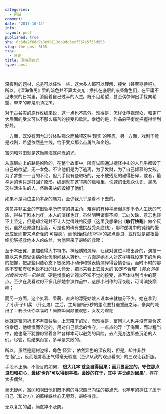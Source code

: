 ```yaml
---
categories:
  - 闲话
comment: 
date: '2017-10-16'
info: 
layout: post
published: true
sha: 6c6de2f6dd7e8e99113db9dc3ecf357e5f35d953
slug: the-post-5165
tags:
  - 日剧
title: 深海里的光
type: post

---
```

深夜剧的题材，总是可以任性一些，这大多人都可以理解、接受（甚至期待吧）。所以，《深海鱼男》里的暗色并不算太突兀：挣扎在底层的废柴角色们，在平庸不见未来的日常里，消磨着自己过半的人生。既不见希望，甚至偶尔伸出手探向希望，带来的都是没顶之灾。

对于古谷实的原作改编来说，这一点也不意外。难得是，怎样让电视观众，和更广大层面的受众可以不那么痛苦的接受和欣赏。幸运的是，作品的平衡度把握得恰到好处。

一方面，既没有因为过分体贴观众而稀释这种‘现实’的残忍，另一方面，戏剧毕竟是戏剧，希望依然是主线，给予受众那么点勇气和企盼。

富冈和羽田就是这黝黑海底闪烁的光。

从底层向上的路是凶险的，在整个故事中，所有试图通过捷径挣扎的人几乎都毁于自己的欲望，无一幸免。不论他们是为了逃离，为了发财，为了自己倾慕的女孩，为了梦想——目的不论，但凡手段有些取巧的，无不被残忍的碾得粉碎，或者，最幸运的也只是打回了原形。编剧就在这10集的篇幅里，快速的让观众认识、熟悉这些活生生的人，然后果决的毁掉了他们。

如果不是两位主角本身的魅力，至少我几乎是看不下去的。

演员并非主业的有田哲平所饰演的男主角，难得的有种平庸但是却不令人生厌的气质，得益于剧本也好，本人的演绎也好，虽然明明诸事不顺，志向欠缺，意志也谈不上坚定，但是却丝毫并不让人觉得贱格反感（这里我想举出《**敏行快跑**》做个反例，虽然还原度相当高，可是也的确有些挑战受众底线），那种逆境中的钝钝的慢反应反而带来点奇怪的‘可靠感’，而他始终抛却不掉的那点善良，或许就是那根最终能够拯救他本人的蛛丝，为他带来了最终的救赎；

至于本田翼，更加值得大书特书。神经质的演绎，让我对这位平模出身的，演技一直以来也颇受诟病的女优瞬间路人转粉。一方面是她本人对这样特殊设定下的角色的把握，把那些纠结心态下敏感的小动作和微表情演绎得合情合理，而时不时的那些不安和夸张也说不出的让人怜爱，把本来看上去最大的‘设定不合理’（*美女邻居对废柴大叔一见钟情*）硬是慢慢的让观众不知不觉的接受，甚至体味到当中的萌点。至少在我看过的不多几部她参演作品中，这部小制作的深夜剧，可谓演技巅峰；

而另一方面，这个执着、呆萌、直爽的漂亮姑娘人设本来就加分不少，她在拿到了‘小芥子川奖’（什么鬼）之后，主角自惭形秽的差点要打退堂鼓之际，豪爽的喊出了：我会让你幸福的！简直瞬间颠覆观感，女友力爆棚——

她就是富冈祈求不再孤独后，上天降下的光，而难得是，富冈本人也并没有辜负这份幸运，他缓慢而坚定的，用对自己信念的恪守，一点点的浮上了海面，而过程当中，他也毫不犹豫的冒着各种各样本可以避免的风险，去点亮身边那些沉沦的人们。尽管，就结果而言，多半是失败的。

所以，虽然是题材边缘，角色‘怪异’，依然异色的深夜剧，但是，却并非胜在‘怪’上，反而是靠着正气得毫无瑕疵（至少从我的观点看来）的三观让我折服。

手段不正确，不管目的如何，'**很大几率'**就会自得因果；而只要坚定的，守住那点良知和初心，最终**'也许'**可以得到幸福。最妙的在于，其中**'并无绝对因果'**，存在太多偶然。

毫无疑问，富冈和羽田他们既不倦的寻求自己向往的那点光，也牢牢的握住了属于自己（和对方）的那缕蛛丝心无旁骛，最终得救。

无以复加的甜，简直猝不及防。